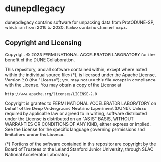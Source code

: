 # dunepdlegacy

dunepdlegacy contains software for unpacking data from ProtODUNE-SP, which ran from 2018 to 2020.  It also contains channel maps.

## Copyright and Licensing
Copyright © 2023 FERMI NATIONAL ACCELERATOR LABORATORY for the benefit of the DUNE Collaboration.

This repository, and all software contained within, except where noted within the individual source files (*), is licensed under
the Apache License, Version 2.0 (the "License"); you may not use this
file except in compliance with the License. You may obtain a copy of
the License at

    http://www.apache.org/licenses/LICENSE-2.0

Copyright is granted to FERMI NATIONAL ACCELERATOR LABORATORY on behalf
of the Deep Underground Neutrino Experiment (DUNE). Unless required by
applicable law or agreed to in writing, software distributed under the
License is distributed on an "AS IS" BASIS, WITHOUT WARRANTIES OR
CONDITIONS OF ANY KIND, either express or implied. See the License for
the specific language governing permissions and limitations under the
License.

(*) Portions of the software contained in this repositor are copyright by the Board of Trustees of the Leland Stanford Junior University, through SLAC National Accelerator Laboratory.
